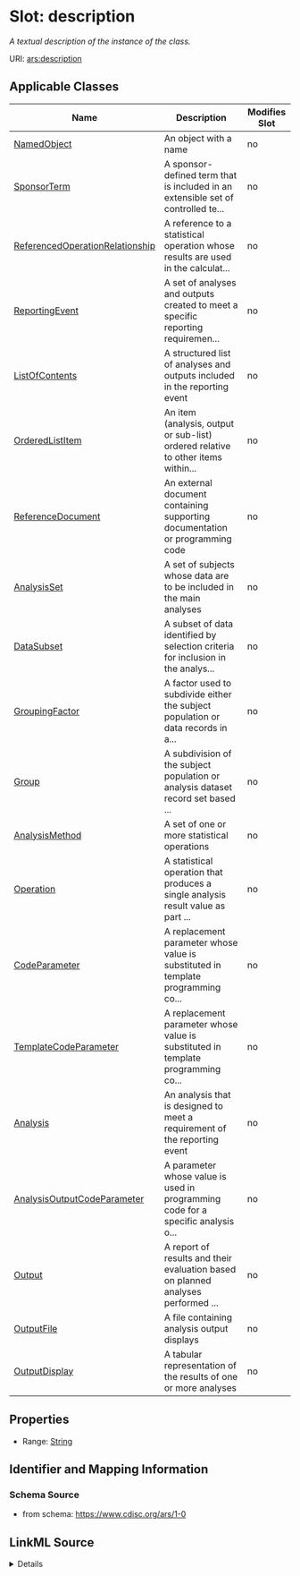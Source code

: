 # Slot: description


_A textual description of the instance of the class._



URI: [ars:description](https://www.cdisc.org/ars/1-0/description)



<!-- no inheritance hierarchy -->




## Applicable Classes

| Name | Description | Modifies Slot |
| --- | --- | --- |
[NamedObject](NamedObject.md) | An object with a name |  no  |
[SponsorTerm](SponsorTerm.md) | A sponsor-defined term that is included in an extensible set of controlled te... |  no  |
[ReferencedOperationRelationship](ReferencedOperationRelationship.md) | A reference to a statistical operation whose results are used in the calculat... |  no  |
[ReportingEvent](ReportingEvent.md) | A set of analyses and outputs created to meet a specific reporting requiremen... |  no  |
[ListOfContents](ListOfContents.md) | A structured list of analyses and outputs included in the reporting event |  no  |
[OrderedListItem](OrderedListItem.md) | An item (analysis, output or sub-list) ordered relative to other items within... |  no  |
[ReferenceDocument](ReferenceDocument.md) | An external document containing supporting documentation or programming code |  no  |
[AnalysisSet](AnalysisSet.md) | A set of subjects whose data are to be included in the main analyses |  no  |
[DataSubset](DataSubset.md) | A subset of data identified by selection criteria for inclusion in the analys... |  no  |
[GroupingFactor](GroupingFactor.md) | A factor used to subdivide either the subject population or data records in a... |  no  |
[Group](Group.md) | A subdivision of the subject population or analysis dataset record set based ... |  no  |
[AnalysisMethod](AnalysisMethod.md) | A set of one or more statistical operations |  no  |
[Operation](Operation.md) | A statistical operation that produces a single analysis result value as part ... |  no  |
[CodeParameter](CodeParameter.md) | A replacement parameter whose value is substituted in template programming co... |  no  |
[TemplateCodeParameter](TemplateCodeParameter.md) | A replacement parameter whose value is substituted in template programming co... |  no  |
[Analysis](Analysis.md) | An analysis that is designed to meet a requirement of the reporting event |  no  |
[AnalysisOutputCodeParameter](AnalysisOutputCodeParameter.md) | A parameter whose value is used in programming code for a specific analysis o... |  no  |
[Output](Output.md) | A report of results and their evaluation based on planned analyses performed ... |  no  |
[OutputFile](OutputFile.md) | A file containing analysis output displays |  no  |
[OutputDisplay](OutputDisplay.md) | A tabular representation of the results of one or more analyses |  no  |







## Properties

* Range: [String](String.md)





## Identifier and Mapping Information







### Schema Source


* from schema: https://www.cdisc.org/ars/1-0




## LinkML Source

<details>
```yaml
name: description
description: A textual description of the instance of the class.
from_schema: https://www.cdisc.org/ars/1-0
rank: 1000
alias: description
domain_of:
- NamedObject
- SponsorTerm
- ReferencedOperationRelationship
range: string

```
</details>